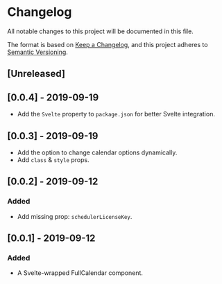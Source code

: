 # Changelog

All notable changes to this project will be documented in this file.

The format is based on [Keep a Changelog](https://keepachangelog.com/en/1.0.0/),
and this project adheres to [Semantic Versioning](https://semver.org/spec/v2.0.0.html).

## [Unreleased]

## [0.0.4] - 2019-09-19

-   Add the `Svelte` property to `package.json` for better Svelte integration.

## [0.0.3] - 2019-09-19

-   Add the option to change calendar options dynamically.
-   Add `class` & `style` props.

## [0.0.2] - 2019-09-12

### Added

-   Add missing prop: `schedulerLicenseKey`.

## [0.0.1] - 2019-09-12

### Added

-   A Svelte-wrapped FullCalendar component.
